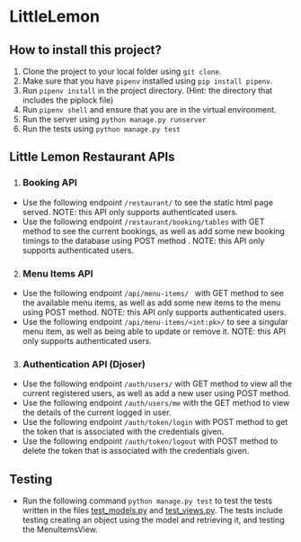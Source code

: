 # LittleLemon

## How to install this project?

1. Clone the project to your local folder using `git clone`.
2. Make sure that you have `pipenv` installed using `pip install pipenv`.
3. Run `pipenv install` in the project directory. (Hint: the directory that includes the piplock file)
4. Run `pipenv shell` and ensure that you are in the virtual environment.
5. Run the server using `python manage.py runserver`
6. Run the tests using `python manage.py test`

## Little Lemon Restaurant APIs 

1. ### Booking API

  - Use the following endpoint `/restaurant/` to see the static html page served. NOTE: this API only supports authenticated users.
  - Use the following endpoint `/restaurant/booking/tables` with GET method to see the current bookings, as well as add some new booking timings to the database using POST method . NOTE: this API only
     supports authenticated users.

2. ### Menu Items API
  
  - Use the following endpoint `/api/menu-items/ ` with GET method to see the available menu items, as well as add some new items to the menu using POST method. NOTE: this API only supports authenticated users.
  - Use the following endpoint `/api/menu-items/<int:pk>/` to see a singular menu item, as well as being able to update or remove it. NOTE: this API only supports
     authenticated users.

3. ### Authentication API (Djoser)

  - Use the following endpoint `/auth/users/` with GET method to view all the current registered users, as well as add a new user using POST method.
  - Use the following endpoint `/auth/users/me` with the GET method to view the details of the current logged in user.
  - Use the following endpoint `/auth/token/login` with POST method to get the token that is associated with the credentials given.
  - Use the following endpoint `/auth/token/logout` with POST method to delete the token that is associated with the credentials given.

## Testing

- Run the following command `python manage.py test` to test the tests written in the files [test_models.py](https://github.com/MoazSamy/LittleLemon/blob/main/LittleLemonAPI/test_models.py) and [test_views.py](https://github.com/MoazSamy/LittleLemon/blob/main/LittleLemonAPI/test_views.py). The tests include testing creating an object using the model and retrieving it, and testing the MenuItemsView.
